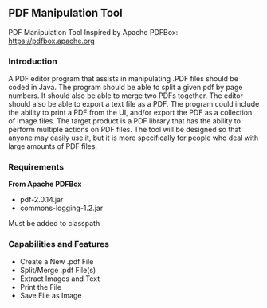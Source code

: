 ## PDF Manipulation Tool
PDF Manipulation Tool Inspired by Apache PDFBox: https://pdfbox.apache.org

### Introduction
A PDF editor program that assists in manipulating .PDF files should be coded in Java. The program should be able to split a given pdf by page numbers. It should also be able to merge two PDFs together. The editor should also be able to export a text file as a PDF. The program could include the ability to print a PDF from the UI, and/or export the PDF as a collection of image files. The target product is a PDF library that has the ability to perform multiple actions on PDF files. The tool will be designed so that anyone may easily use it, but it is more specifically for people who deal with large amounts of PDF files.

### Requirements
**From Apache PDFBox**
 - pdf-2.0.14.jar
 - commons-logging-1.2.jar
 
 Must be added to classpath

### Capabilities and Features

 - Create a New .pdf File
 - Split/Merge .pdf File(s)
 - Extract Images and Text
 - Print the File
 - Save File as Image
